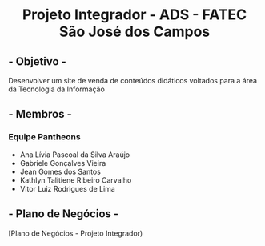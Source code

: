 
<h1 align="center">Projeto Integrador - ADS - FATEC São José dos Campos</h1>

## - Objetivo -
Desenvolver um site de venda de conteúdos didáticos voltados para a área da Tecnologia da Informação

## - Membros -

### Equipe Pantheons

* Ana Lívia Pascoal da Silva Araújo
* Gabriele Gonçalves Vieira
* Jean Gomes dos Santos
* Kathlyn Talitiene Ribeiro Carvalho
* Vitor Luiz Rodrigues de Lima

## - Plano de Negócios - 

[Plano de Negócios - Projeto Integrador)
